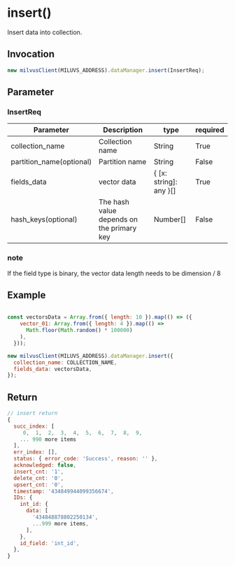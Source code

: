 # insert()
Insert data into collection.

## Invocation 
```javascript
new milvusClient(MILUVS_ADDRESS).dataManager.insert(InsertReq);
```

## Parameter
### InsertReq
| Parameter                | Description                               | type                   | required |
| ------------------------ | ----------------------------------------- | ---------------------- | -------- |
| collection_name          | Collection name                           | String                 | True     |
| partition_name(optional) | Partition name                            | String                 | False    |
| fields_data              | vector data                               | { [x: string]: any }[] | True    |
| hash_keys(optional)      | The hash value depends on the primary key | Number[]               | False    |

### note 
If the field type is binary, the vector data length needs to be dimension / 8

## Example
```javascript

const vectorsData = Array.from({ length: 10 }).map(() => ({
    vector_01: Array.from({ length: 4 }).map(() =>
      Math.floor(Math.random() * 100000)
    ),
  }));

new milvusClient(MILUVS_ADDRESS).dataManager.insert({
  collection_name: COLLECTION_NAME,
  fields_data: vectorsData,
});
```
## Return
```javascript
// insert return
{
  succ_index: [
     0,  1,  2,  3,  4,  5,  6,  7,  8,  9,
    ... 990 more items
  ],
  err_index: [],
  status: { error_code: 'Success', reason: '' },
  acknowledged: false,
  insert_cnt: '1',
  delete_cnt: '0',
  upsert_cnt: '0',
  timestamp: '434849944099356674',
  IDs: {
    int_id: {
      data: [
        '434848878802250134',
        ...999 more items,
      ],
    },
    id_field: 'int_id',
  },
}
```
